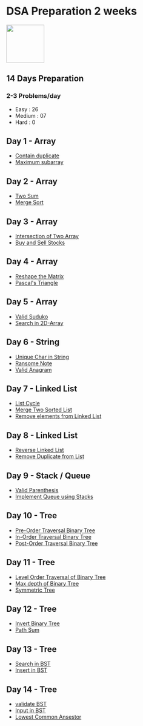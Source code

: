 # DSA Preparation 2 weeks

<img src="https://assets.leetcode.com/users/images/64e7e7fe-de92-4d45-a8ce-dfd4a4651413_1631074567.1577404.webp" width="100"/>

## 14 Days Preparation
### 2-3 Problems/day

- Easy   : 26
- Medium : 07
- Hard   : 0

## Day 1 - Array 
- [Contain duplicate](https://leetcode.com/problems/contains-duplicate/?envType%3Dstudy-plan%26id%3Ddata-structure-i)
- [Maximum subarray](https://leetcode.com/problems/maximum-subarray/?envType%3Dstudy-plan%26id%3Ddata-structure-i)
## Day 2 - Array
- [Two Sum](https://leetcode.com/problems/two-sum/?envType%3Dstudy-plan%26id%3Ddata-structure-i)
- [Merge Sort](https://leetcode.com/problems/merge-sorted-array/?envType%3Dstudy-plan%26id%3Ddata-structure-i)
## Day 3 - Array
- [Intersection of Two Array](https://leetcode.com/problems/intersection-of-two-arrays-ii/?envType%3Dstudy-plan%26id%3Ddata-structure-i)
- [Buy and Sell Stocks](https://leetcode.com/problems/best-time-to-buy-and-sell-stock/?envType%3Dstudy-plan%26id%3Ddata-structure-i)
## Day 4 - Array
- [Reshape the Matrix](https://leetcode.com/problems/reshape-the-matrix/?envType%3Dstudy-plan%26id%3Ddata-structure-i)
- [Pascal's Triangle](https://leetcode.com/problems/pascals-triangle/?envType%3Dstudy-plan%26id%3Ddata-structure-i)
## Day 5 - Array
- [Valid Suduko](https://leetcode.com/problems/valid-sudoku/?envType%3Dstudy-plan%26id%3Ddata-structure-i)
- [Search in 2D-Array](https://leetcode.com/problems/search-a-2d-matrix/?envType%3Dstudy-plan%26id%3Ddata-structure-i)
## Day 6 - String
- [Unique Char in String](https://leetcode.com/problems/first-unique-character-in-a-string/?envType%3Dstudy-plan%26id%3Ddata-structure-i)
- [Ransome Note](https://leetcode.com/problems/ransom-note/?envType%3Dstudy-plan%26id%3Ddata-structure-i)
- [Valid Anagram](https://leetcode.com/problems/valid-anagram/?envType%3Dstudy-plan%26id%3Ddata-structure-i)
## Day 7 - Linked List
- [List Cycle](https://leetcode.com/problems/linked-list-cycle/?envType%3Dstudy-plan%26id%3Ddata-structure-i)
- [Merge Two Sorted List](https://leetcode.com/problems/merge-two-sorted-lists/?envType%3Dstudy-plan%26id%3Ddata-structure-i)
- [Remove elements from Linked List](https://leetcode.com/problems/remove-linked-list-elements/?envType%3Dstudy-plan%26id%3Ddata-structure-i)
## Day 8 - Linked List
- [Reverse Linked List](https://leetcode.com/problems/reverse-linked-list/?envType%3Dstudy-plan%26id%3Ddata-structure-i)
- [Remove Duplicate from List](https://leetcode.com/problems/remove-duplicates-from-sorted-list/?envType%3Dstudy-plan%26id%3Ddata-structure-i)
## Day 9 -  Stack / Queue
- [Valid Parenthesis](https://leetcode.com/problems/valid-parentheses/?envType%3Dstudy-plan%26id%3Ddata-structure-i)
- [Implement Queue using Stacks](https://leetcode.com/problems/implement-queue-using-stacks/?envType%3Dstudy-plan%26id%3Ddata-structure-i)
## Day 10 - Tree
- [Pre-Order Traversal Binary Tree](https://leetcode.com/problems/binary-tree-preorder-traversal/?envType%3Dstudy-plan%26id%3Ddata-structure-i)
- [In-Order Traversal Binary Tree](https://leetcode.com/problems/binary-tree-inorder-traversal/?envType%3Dstudy-plan%26id%3Ddata-structure-i)
- [Post-Order Traversal Binary Tree](https://leetcode.com/problems/binary-tree-postorder-traversal/?envType%3Dstudy-plan%26id%3Ddata-structure-i)
## Day 11 - Tree
- [Level Order Traversal of Binary Tree](https://leetcode.com/problems/binary-tree-level-order-traversal/?envType%3Dstudy-plan%26id%3Ddata-structure-i)
- [Max depth of Binary Tree](https://leetcode.com/problems/maximum-depth-of-binary-tree/?envType%3Dstudy-plan%26id%3Ddata-structure-i)
- [Symmetric Tree](https://leetcode.com/problems/symmetric-tree/?envType%3Dstudy-plan%26id%3Ddata-structure-i)
## Day 12 - Tree
- [Invert Binary Tree](https://leetcode.com/problems/invert-binary-tree/?envType%3Dstudy-plan%26id%3Ddata-structure-i)
- [Path Sum](https://leetcode.com/problems/path-sum/?envType%3Dstudy-plan%26id%3Ddata-structure-i)
## Day 13 - Tree
- [Search in BST](https://leetcode.com/problems/search-in-a-binary-search-tree/?envType%3Dstudy-plan%26id%3Ddata-structure-i)
- [Insert in BST](https://leetcode.com/problems/insert-into-a-binary-search-tree/?envType%3Dstudy-plan%26id%3Ddata-structure-i)
## Day 14 - Tree
- [validate BST](https://leetcode.com/problems/validate-binary-search-tree/?envType%3Dstudy-plan%26id%3Ddata-structure-i)
- [Input in BST](https://leetcode.com/problems/two-sum-iv-input-is-a-bst/?envType%3Dstudy-plan%26id%3Ddata-structure-i)
- [Lowest Common Ansestor](https://leetcode.com/problems/lowest-common-ancestor-of-a-binary-search-tree/?envType%3Dstudy-plan%26id%3Ddata-structure-i)
